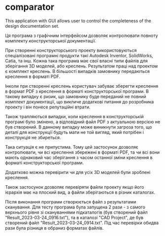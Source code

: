 # comparator

This application with GUI allows user to control the completeness of the design documentation set.

Ця програма з графічним інтерфейсом дозволяє контролювати повноту комплекту конструкторської документації.

При створенні конструкторського проекту використовуються спеціалізовані програмні продукти такі Autodesk Inventor, SolidWorks, Catia, та інш. Кожна така програма має свої власні типи файлів для зберігання 3D моделей, або креслень. Результатом праці над проектом є комплект креслень. В більшості випадків замовнику передаються креслення в форматі PDF.

Інколи при створенні креслень користувач забуває зберегти креслення в формат PDF з креслення в форматі конструкторської програми. В такому випадку є ризик, що замовнику буде переданий не повний комплект документації, що викличе додаткові питання до розробника проекту і він понесе репутаційні втрати.

Також трапляються випадки, коли креслення в конструкторській програмі було змінено, а відповідний файл PDF з актуальною версією не був створений. В данному випадку може виникнути загроза того, що деталі для конструкції будуть мати не той вигляд, який потрібен і конструкція не збиреться.

Така ситуація є не припустима. Тому цей застосунок дозволяє контролювати, чи всі креслення збережені в форматі PDF, та чи всі вони мають однаковий час зберігання з часом останної зміни креслення в форматі конструкторської програми.

Додатково можна перевірити чи для усіх 3D моделей були зроблені креслення.

Також застосунок дозволяє перевіряти файли проекту якщо його ієрархія має на плоский вид, а файли зберігаються в різник каталогах.


Після виконання програми створюється файл з результатами сканування. Для тесту програма була запущена 2 рази - з самого верхнього рівня зі скануваннями підкаталогів (був створений файл "Result_2023-03-24_0916.txt"), та в каталозі "CAD Project", де був створений файл "Result_2023-03-24_0914.txt".
Під час перевірки обидва рази була різниця в обраниз форматах файлів.